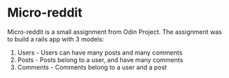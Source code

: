 # Micro-reddit

Micro-reddit is a small assignment from Odin Project. The assignment was to build a rails app with 3 models:

1) Users - Users can have many posts and many comments
2) Posts - Posts belong to a user, and have many comments
3) Comments - Comments belong to a user and a post
